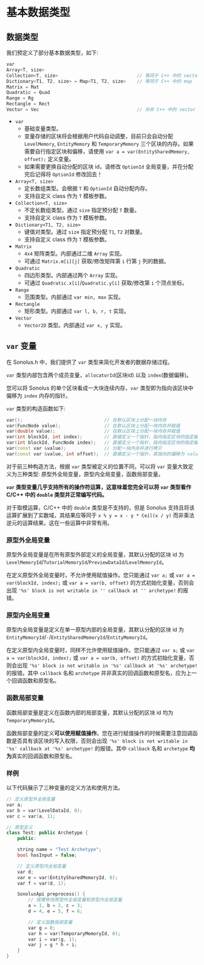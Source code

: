 # 基本数据类型

## 数据类型

我们预定义了部分基本数据类型，如下:

```cpp
var
Array<T, size>
Collection<T, size>                             // 等同于 C++ 中的 vector
Dictionary<T1, T2, size> = Map<T1, T2, size>    // 等同于 C++ 中的 map
Matrix = Mat
Quadratic = Quad
Range = Rg
Rectangle = Rect
Vector = Vec                                    // 并非 C++ 中的 vector
```

- `var`
  - 基础变量类型。
  - 变量存储的区块将会根据用户代码自动调整，目前只会自动分配 `LevelMemory`, `EntityMemory` 和 `TemporaryMemory` 三个区块的内存。如果需要自行指定区块和偏移，请使用 `var a = var(EntitySharedMemory, offset);` 定义变量。
  - 如果需要更换自动分配的区块 id，请修改 `OptionId` 全局变量，并在分配完后记得将 `OptionId` 修改回去！
- `Array<T, size>`
  - 定长数组类型。会根据 `T` 和 `OptionId` 自动分配内存。
  - 支持自定义 class 作为 `T` 模板参数。
- `Collection<T, size>`
  - 不定长数组类型。通过 `size` 指定预分配 `T` 数量。
  - 支持自定义 class 作为 `T` 模板参数。
- `Dictionary<T1, T2, size>`
  - 键值对类型。通过 `size` 指定预分配 `T1`, `T2` 对数量。
  - 支持自定义 class 作为 `T` 模板参数。
- `Matrix`
  - `4x4` 矩阵类型。内部通过二维 `Array` 实现。
  - 可通过 `Matrix.m[i][j]` 获取/修改矩阵第 `i` 行第 `j` 列的数据。
- `Quadratic`
  - 四边形类型。内部通过两个 `Array` 实现。
  - 可通过 `Quadratic.x[i]`/`Quadratic.y[i]` 获取/修改第 `i` 个顶点坐标。
- `Range`
  - 范围类型。内部通过 `var min, max` 实现。
- `Rectangle`
  - 矩形类型。内部通过 `var l, b, r, t` 实现。
- `Vector`
  - `Vector2D` 类型。内部通过 `var x, y` 实现。

## `var` 变量

在 Sonolus.h 中，我们提供了 `var` 类型来简化开发者的数据存储过程。

`var` 类型内部包含两个成员变量，`allocatorId`(区块id) 以及 `index`(数据偏移)。

您可以将 Sonolus 的单个区块看成一大块连续内存，`var` 类型即为指向该区块中偏移为 `index` 内存的指针。

`var` 类型的构造函数如下:

```cpp
var();                              // 在默认区块上分配一块内存
var(FuncNode value);                // 在默认区块上分配一块内存并赋值
var(double value);                  // 在默认区块上分配一块内存并赋值
var(int blockId, int index);        // 直接定义一个指针，指向指定区块的指定偏移，不分配内存
var(int blockId, FuncNode index);   // 直接定义一个指针，指向指定区块的指定偏移，不分配内存
var(const var &value);              // 分配一块内存并进行拷贝
var(const var &value, int offset);  // 直接定义一个指针，其指向的偏移为 value.index + offset。不分配内存
```

对于前三种构造方法，根据 `var` 类型被定义的位置不同，可以将 `var` 变量大致定义为三种类型: 原型外全局变量，原型内全局变量，函数局部变量。

**`var` 类型变量几乎支持所有的操作符运算，这意味着您完全可以将 `var` 类型看作 C/C++ 中的 `double` 类型并正常编写代码。**

对于取模运算，C/C++ 中的 `double` 类型是不支持的，但是 Sonolus 支持且将该运算扩展到了实数域，其结果应等同于 `x % y = x - y * Ceil(x / y)` 而非乘法逆元的运算结果。这在一些运算中非常有用。

### 原型外全局变量

原型外全局变量是在所有原型外部定义的全局变量，其默认分配的区块 id 为 `LevelMemoryId`/`TutorialMemoryId`/`PreviewDataId`/`LevelMemoryId`。

在定义原型外全局变量时，不允许使用赋值操作。您只能通过 `var a;` 或 `var a = var(blockId, index);` 或 `var a = var(b, offset)` 的方式初始化变量，否则会出现 `'%s' block is not writable in '' callback at '' archetype!` 的报错。

### 原型内全局变量

原型内全局变量是定义在单一原型内部的全局变量，其默认分配的区块 id 为 `EntityMemoryId`/`-`/`EntitySharedMemoryId`/`EntityMemoryId`。

在定义原型内全局变量时，同样不允许使用赋值操作。您只能通过 `var a;` 或 `var a = var(blockId, index);` 或 `var a = var(b, offset)` 的方式初始化变量，否则会出现 `'%s' block is not writable in '%s' callback at '%s' archetype!` 的报错。其中 `callback` 名和 `archetype` 并非真实的回调函数和原型名，应为上一个回调函数和原型名。

### 函数局部变量

函数局部变量是定义在函数内部的局部变量，其默认分配的区块 id 均为 `TemporaryMemoryId`。

函数局部变量的定义**可以使用赋值操作**。您在进行赋值操作的时候需要注意回调函数是否具有该区块的写入权限，否则会出现 `'%s' block is not writable in '%s' callback at '%s' archetype!` 的报错。其中 `callback` 名和 `archetype` **均为**真实的回调函数和原型名。

### 样例

以下代码展示了三种变量的定义方法和使用方法。

```cpp
// 定义原型外全局变量
var a;
var b = var(LevelDataId, 0);
var c = var(a, 1);

// 原型定义
class Test: public Archetype {
    public:

    string name = "Test Archetype";
    bool hasInput = false;

    // 定义原型内全局变量
    var d;
    var e = var(EntitySharedMemoryId, 0);
    var f = var(d, 1);

    SonolusApi preprocess() {
        // 按需修改原型外全局变量和原型内全局变量
        a = 1, b = 2, c = 3;
        d = 4, e = 5, f = 6;

        // 定义函数局部变量
        var g = 0;
        var h = var(TemporaryMemoryId, 0);
        var i = var(g, 1);
        var j = g * h + i;
    }
}
```